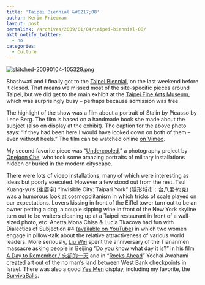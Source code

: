 ```yaml
---
title: 'Taipei Biennial &#8217;08'
author: Kerim Friedman
layout: post
permalink: /archives/2009/01/04/taipei-biennial-08/
aktt_notify_twitter:
  - no
categories:
  - Culture
---
```

![skitched-20090104-105329.png][1]

Shashwati and I finally got to the <a href="http://www.taipeibiennial.org/2008/index.aspx" onclick="_gaq.push(['_trackEvent', 'outbound-article', 'http://www.taipeibiennial.org/2008/index.aspx', 'Taipei Biennial']);" >Taipei Biennial</a>, on the last weekend before it closed. That means we missed most of the site-specific pieces around Taipei, but we did get to the main exhibit at the <a href="http://www.tfam.museum/index.aspx" onclick="_gaq.push(['_trackEvent', 'outbound-article', 'http://www.tfam.museum/index.aspx', 'Taipei Fine Arts Museum']);" >Taipei Fine Arts Museum</a>, which was surprisingly busy &#8211; perhaps because admission was free.

The highlight of the show was a film about a portrait of Stalin by Picasso by Lene Berg. The film is based on a handmade book she made about the subject (also on display at the exhibit). The caption for the above photo says: &#8220;If they had been here I would have looked down on both of them – even without heels.&#8221; The film can be watched online <a href="http://vimeo.com/tag:leneberg" onclick="_gaq.push(['_trackEvent', 'outbound-article', 'http://vimeo.com/tag:leneberg', 'on Vimeo']);" >on Vimeo</a>.

My second favorite piece was &#8220;<a href="http://blog.daum.net/_blog/ArticleCateList.do?blogid=0FOfq&#038;CATEGORYID=805251&#038;dispkind=B2201#ajax_history_0" onclick="_gaq.push(['_trackEvent', 'outbound-article', 'http://blog.daum.net/_blog/ArticleCateList.do?blogid=0FOfq&CATEGORYID=805251&dispkind=B2201#ajax_history_0', 'Undercooled']);" >Undercooled</a>,&#8221; a photography project by <a href="http://www.cheonejoon.com/" onclick="_gaq.push(['_trackEvent', 'outbound-article', 'http://www.cheonejoon.com/', 'Onejoon Che']);" >Onejoon Che</a>, who took some amazing portraits of military installations hidden or buried in the modern cityscape. 

There were lots of video installations, many of which were interesting as ideas but poorly executed. However a few stood out from the rest. Tsui Kuang-yu&#8217;s (崔廣宇) &#8220;Invisible City: Taipari York&#8221; (隱形城市：台八里‧約克) was a humorous look at cosmopolitanism in which tricks of scale played on our expectations. Lovers kissing in front of the Eiffel tower turn out to be an owner petting a dog, a couple sipping wine in front of the New York skyline turn out to be waiters cleaning up at a Taipei restaurant in front of a wall-sized photo, etc. Anetta Mona Chisa & Lucia Tkacova had fun with Dialectics of Subjection #4 (<a href="http://tw.youtube.com/watch?v=TxDYKUIRXKo" onclick="_gaq.push(['_trackEvent', 'outbound-article', 'http://tw.youtube.com/watch?v=TxDYKUIRXKo', 'available on YouTube']);" >available on YouTube</a>) in which two women engage in pillow-talk about the relative attractiveness of various world leaders. More seriously, <a href="http://www.newmedia-art.org/cgi-bin/show-oeu.asp?ID=I0337574&#038;lg=GBR" onclick="_gaq.push(['_trackEvent', 'outbound-article', 'http://www.newmedia-art.org/cgi-bin/show-oeu.asp?ID=I0337574&lg=GBR', 'Liu Wei']);" >Liu Wei</a> spent the anniversary of the Tiananmen massacre asking people in Beijing &#8220;Do you know what day it is?&#8221; in his film <a href="http://tw.youtube.com/watch?v=mA9h9LMo66w&#038;feature=channel_page" onclick="_gaq.push(['_trackEvent', 'outbound-article', 'http://tw.youtube.com/watch?v=mA9h9LMo66w&feature=channel_page', 'A Day to Remember / 忘卻的一天']);" >A Day to Remember / 忘卻的一天</a> and in &#8220;<a href="http://yochaiavrahami.googlepages.com/taipeibiennial" onclick="_gaq.push(['_trackEvent', 'outbound-article', 'http://yochaiavrahami.googlepages.com/taipeibiennial', 'Rocks Ahead']);" >Rocks Ahead</a>&#8221; Yochai Avrahami created art out of the no man&#8217;s land between West Bank checkpoints in Israel. There was also a good <a href="http://www.theyesmen.org/" onclick="_gaq.push(['_trackEvent', 'outbound-article', 'http://www.theyesmen.org/', 'Yes Men']);" >Yes Men</a> display, including my favorite, the <a href="http://www.theyesmen.org/hijinks/survivaball" onclick="_gaq.push(['_trackEvent', 'outbound-article', 'http://www.theyesmen.org/hijinks/survivaball', 'SurvivaBalls']);" >SurvivaBalls</a>.



 [1]: http://img.skitch.com/20090104-8ytisg3i1n3ac9ipejmnjaqsd6.png